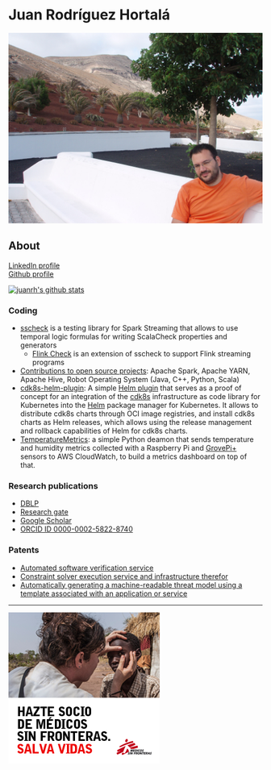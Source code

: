 # Juan Rodríguez Hortalá

![Juan Rodríguez Hortalá on vacation](imgs/me.jpg "Juan Rodríguez Hortalá on vacation")

## About

[LinkedIn profile](https://www.linkedin.com/in/juan-rodriguez-hortala/)  
[Github profile](https://github.com/juanrh) 

[![juanrh's github stats](https://github-readme-stats.vercel.app/api?username=juanrh&count_private=true&show_icons=true&theme=synthwave)](https://github.com/anuraghazra/github-readme-stats)

### Coding

- [sscheck](https://github.com/juanrh/sscheck) is a testing library for Spark Streaming that allows to use temporal logic formulas for writing ScalaCheck properties and generators
  - [Flink Check](https://github.com/demiourgoi/flink-check) is an extension of sscheck to support Flink streaming programs
- [Contributions to open source projects](https://github.com/search?q=juan+hortala&type=Commits): Apache Spark, Apache YARN, Apache Hive, Robot Operating System (Java, C++, Python, Scala)
- [cdk8s-helm-plugin](https://github.com/juanrh/cdk8s-helm-plugin/blob/main/cdk8s_plugin/cdk8s/README.md#Demo): A simple [Helm plugin](https://helm.sh/docs/topics/plugins/) that serves as a proof of concept for an integration of the [cdk8s](https://cdk8s.io/) infrastructure as code library for Kubernetes into the [Helm](https://helm.sh/) package manager for Kubernetes. It allows to distribute cdk8s charts through OCI image registries, and install cdk8s charts as Helm releases, which allows using the release management and rollback capabilities of Helm for cdk8s charts.
- [TemperatureMetrics](https://github.com/juanrh/TemperatureMetrics): a simple Python deamon that sends temperature and humidity metrics collected with a Raspberry Pi and [GrovePi+](https://wiki.seeedstudio.com/GrovePi_Plus/) sensors to AWS CloudWatch, to build a metrics dashboard on top of that.

### Research publications

- [DBLP](https://dblp.uni-trier.de/pers/hd/r/Rodr=iacute=guez=Hortal=aacute=:Juan.html)
- [Research gate](https://www.researchgate.net/profile/Juan_Rodriguez-Hortala)
- [Google Scholar](https://scholar.google.es/citations?user=6VJZpAQAAAAJ&hl=en&authuser=1&oi=sra)
- [ORCID ID 0000-0002-5822-8740](https://orcid.org/0000-0002-5822-8740)

### Patents

- [Automated software verification service](http://patft.uspto.gov/netacgi/nph-Parser?Sect1=PTO1&Sect2=HITOFF&d=PALL&p=1&u=%2Fnetahtml%2FPTO%2Fsrchnum.htm&r=1&f=G&l=50&s1=10664379.PN.&OS=PN/10664379&RS=PN/10664379)
- [Constraint solver execution service and infrastructure therefor](http://patft.uspto.gov/netacgi/nph-Parser?Sect1=PTO1&Sect2=HITOFF&d=PALL&p=1&u=%2Fnetahtml%2FPTO%2Fsrchnum.htm&r=1&f=G&l=50&s1=10,977,111.PN.&OS=PN/10,977,111&RS=PN/10,977,111) 
- [Automatically generating a machine-readable threat model using a template associated with an application or service](https://patft.uspto.gov/netacgi/nph-Parser?Sect1=PTO2&Sect2=HITOFF&p=1&u=%2Fnetahtml%2FPTO%2Fsearch-bool.html&r=2&f=G&l=50&co1=AND&d=PTXT&s1=hortala&OS=hortala&RS=hortala)

---

[![MSF](imgs/msf-300x300.png "Medicos sin fronteras")](https://www.msf.es)
